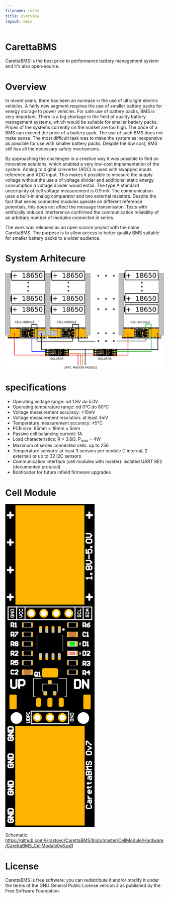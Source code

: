 ```yaml
---
filename: index
title: Overview
layout: main
---
```

# CarettaBMS

CarettaBMS is the best price to performance battery management system and it's also open-source.

# Overview

In recent years, there has been an increase in the use of ultralight electric vehicles. A fairly new segment requires the use of smaller battery packs for energy storage to power vehicles. For safe use of battery packs, BMS is very important. There is a big shortage in the field of quality battery management systems, which would be suitable for smaller battery packs. Prices of the systems currently on the market are too high. The price of a BMS can exceed the price of a battery pack. The use of such BMS does not make sense. The most difficult task was to make the system as inexpensive as possible for use with smaller battery packs. Despite the low cost, BMS still has all the necessary safety mechanisms.

By approaching the challenges in a creative way it was possible to find an innovative solutions, which enabled a very low-cost implementation of the system. Analog to digital converter (ADC) is used with swapped inputs reference and ADC input. This makes it possible to measure the supply voltage without the use a of voltage divider and additional static energy consumption a voltage divider would entail. The type A standard uncertainty of cell voltage measurement is 0.9 mV. The communication uses a built-in analog comparator and two external resistors. Despite the fact that series connected modules operate on different reference potentials, this does not affect the message transmission. Tests with artificially induced interference confirmed the communication reliability of an arbitrary number of modules connected in series.

The work was released as an open source project with the name CarettaBMS. The purpose is to allow access to better quality BMS suitable for smaller battery packs to a wider audience.

# System Arhitecure

![System Arhitecure](https://raw.githubusercontent.com/Hrastovc/CarettaBMS/gh-pages/images/architecture.png)

# specifications

 - Operating voltage range: od 1.8V do 5.0V
 - Operating temperature range: od 0°C do 80°C
 - Voltage measurement accuracy: ±10mV
 - Voltage measurement resolution: at least 3mV
 - Temperature measurement accuracy: ±5°C
 - PCB size: 65mm × 18mm × 5mm
 - Passive cell balancing current: 1A
 - Load characteristics: R = 3.6Ω, P<sub>max</sub> = 4W
 - Maximum of series connected cells: up to 256
 - Temperature sensors: at least 3 sensors per module (1 internal, 2 external)
or up to 32 I2C sensors
 - Communication interface (cell modules with master): isolated UART 8E2
(documented protocol)
 - Bootloader for future infield firmware upgrades

# Cell Module
![Cell module PCB](https://raw.githubusercontent.com/Hrastovc/CarettaBMS/gh-pages/images/CarettaCellModule_PCB.png)

Schematic: https://github.com/Hrastovc/CarettaBMS/blob/master/CellModule/Hardware/CarettaBMS_CellModule0v8.pdf

# License

CarettaBMS is free software: you can redistribute it and/or modify it under the terms of the GNU General Public License version 3 as published by the Free Software Foundation.
